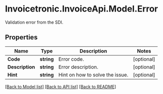 # Invoicetronic.InvoiceApi.Model.Error
Validation error from the SDI.

## Properties

Name | Type | Description | Notes
------------ | ------------- | ------------- | -------------
**Code** | **string** | Error code. | [optional] 
**Description** | **string** | Error description. | [optional] 
**Hint** | **string** | Hint on how to solve the issue. | [optional] 

[[Back to Model list]](../README.md#documentation-for-models) [[Back to API list]](../README.md#documentation-for-api-endpoints) [[Back to README]](../README.md)

